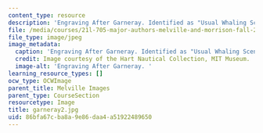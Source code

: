 ```yaml
---
content_type: resource
description: 'Engraving After Garneray. Identified as "Usual Whaling Scene: Colored--modern." '
file: /media/courses/21l-705-major-authors-melville-and-morrison-fall-2003/86bfa67cba8a9e86daa4a51922489650_garneray2.jpg
file_type: image/jpeg
image_metadata:
  caption: 'Engraving After Garneray. Identified as "Usual Whaling Scene: Colored--modern."'
  credit: Image courtesy of the Hart Nautical Collection, MIT Museum.
  image-alt: 'Engraving After Garneray. '
learning_resource_types: []
ocw_type: OCWImage
parent_title: Melville Images
parent_type: CourseSection
resourcetype: Image
title: garneray2.jpg
uid: 86bfa67c-ba8a-9e86-daa4-a51922489650
---
```


